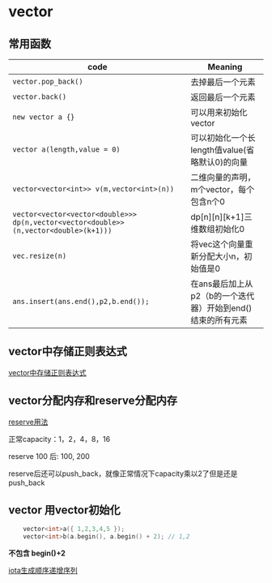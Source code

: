 # vector

## 常用函数
| code                                                                                 | Meaning                                                     |
| ------------------------------------------------------------------------------------ | ----------------------------------------------------------- |
| `vector.pop_back()`                                                                  | 去掉最后一个元素                                            |
| `vector.back()`                                                                      | 返回最后一个元素                                            |
| `new vector a {}`                                                                    | 可以用来初始化vector                                        |
| `vector a(length,value = 0)`                                                         | 可以初始化一个长length值value(省略默认0)的向量              |
| `vector<vector<int>> v(m,vector<int>(n))`                                            | 二维向量的声明，m个vector，每个包含n个0                     |
| `vector<vector<vector<double>>> dp(n,vector<vector<double>>(n,vector<double>(k+1)))` | dp[n][n][k+1]三维数组初始化0                                |
| `vec.resize(n)`                                                                      | 将vec这个向量重新分配大小n，初始值是0                       |
| `ans.insert(ans.end(),p2,b.end());`                                                  | 在ans最后加上从p2（b的一个迭代器）开始到end()结束的所有元素 |

## vector中存储正则表达式
[vector中存储正则表达式](regex正则表达式.md)

## vector分配内存和reserve分配内存
[reserve用法](https://blog.csdn.net/hl_zzl/article/details/84944494)

正常capacity：1，2，4，8，16

reserve 100 后: 100, 200

reserve后还可以push_back，就像正常情况下capacity乘以2了但是还是push_back

## vector 用vector初始化
```cpp
    vector<int>a({ 1,2,3,4,5 });
    vector<int>b(a.begin(), a.begin() + 2); // 1,2
```
**不包含 begin()+2**

[iota生成顺序递增序列](iota生成顺序递增序列.md)